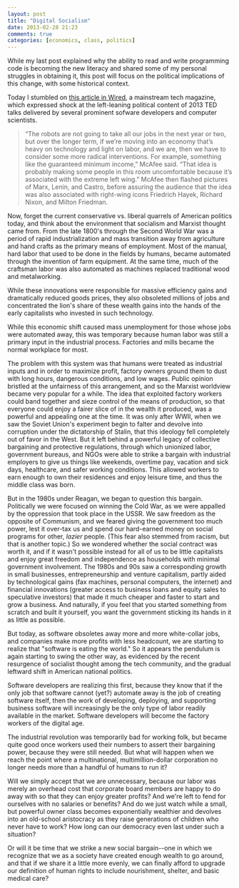 ```yaml
---
layout: post
title: "Digital Socialism"
date: 2013-02-28 21:23
comments: true
categories: [economics, class, politics]
---
```


While my last post explained why the ability to read and write programming code is becoming the new literacy and shared some of my personal struggles in obtaining it, this post will focus on the political implications of this change, with some historical context.

Today I stumbled on [this article in Wired](http://www.wired.com/business/2013/02/socialist-memes-at-ted/?utm_source=feedburner&utm_medium=feed&utm_campaign=Feed%3A+wired%2Findex+%28Wired%3A+Top+Stories%29), a mainstream tech magazine, which expressed shock at the left-leaning political content of 2013 TED talks delivered by several prominent sofware developers and computer scientists.

>“The robots are not going to take all our jobs in the next year or two, but over the longer term, 
>if we’re moving into an economy that’s heavy on technology and light on labor, and we are, 
>then we have to consider some more radical interventions. For example, something like the guaranteed 
>minimum income,” McAfee said. “That idea is probably making some people in this room uncomfortable because 
>it’s associated with the extreme left wing.” McAfee then flashed pictures of Marx, Lenin, and Castro, 
>before assuring the audience that the idea was also associated with right-wing icons Friedrich Hayek, 
>Richard Nixon, and Milton Friedman. 

Now, forget the current conservative vs. liberal quarrels of American politics today, and think about the environment that socialism and Marxist thought came from. From the late 1800's through the Second World War was a period of rapid industrialization and mass transition away from agriculture and hand crafts as the primary means of employment. Most of the manual, hard labor that used to be done in the fields by humans, became automated through the invention of farm equipment. At the same time, much of the craftsman labor was also automated as machines replaced traditional wood and metalworking.

While these innovations were responsible for massive efficiency gains and dramatically reduced goods prices, they also obsoleted millions of jobs and concentrated the lion's share of these wealth gains into the hands of the early capitalists who invested in such technology. 

While this economic shift caused mass unemployment for those whose jobs were automated away, this was temporary because human labor was still a primary input in the industrial process. Factories and mills became the normal workplace for most. 

The problem with this system was that humans were treated as industrial inputs and in order to maximize profit, factory owners ground them to dust with long hours, dangerous conditions, and low wages. Public opinion bristled at the unfairness of this arrangement, and so the Marxist worldview became very popular for a while. The idea that exploited factory workers could band together and sieze control of the means of production, so that everyone could enjoy a fairer slice of in the wealth it produced, was a powerful and appealing one at the time. It was only after WWII, when we saw the Soviet Union's experiment begin to falter and devolve into corruption under the dictatorship of Stalin, that this ideology fell completely out of favor in the West. But it left behind a powerful legacy of collective bargaining and protective regulations, through which unionized labor, government bureaus, and NGOs were able to strike a bargain with industrial employers to give us things like weekends, overtime pay, vacation and sick days, healthcare, and safer working conditions. This allowed workers to earn enough to own their residences and enjoy leisure time, and thus the middle class was born.

But in the 1980s under Reagan, we began to question this bargain. Politically we were focused on winning the Cold War, as we were appalled by the oppression that took place in the USSR. We saw freedom as the opposite of Communism, and we feared giving the government too much power, lest it over-tax us and spend our hard-earned money on social programs for other, *lazier* people. (This fear also stemmed from racism, but that is another topic.) So we wondered whether the social contract was worth it, and if it wasn't possible instead for all of us to be little capitalists and enjoy great freedom and independence as households with minimal government involvement. The 1980s and 90s saw a corresponding growth in small businesses, entrepreneurship and venture capitalism, partly aided by technological gains (fax machines, personal computers, the internet) and financial innovations (greater access to business loans and equity sales to speculative investors) that made it much cheaper and faster to start and grow a business. And naturally, if you feel that you started something from scratch and built it yourself, you want the government sticking its hands in it as little as possible.

But today, as software obsoletes away more and more white-collar jobs, and companies make more profits with less headcount, we are starting to realize that "software is eating the world." So it appears the pendulum is again starting to swing the other way, as evidenced by the recent resurgence of socialist thought among the tech community, and the gradual leftward shift in American national politics. 

Software developers are realizing this first, because they know that if the only job that software cannot (yet?) automate away is the job of creating software itself, then the work of developing, deploying, and supporting business software will increasingly be the only type of labor readily available in the market. Software developers will become the factory workers of the digital age.

The industrial revolution was temporarily bad for working folk, but became quite good once workers used their numbers to assert their bargaining power, because they were still needed. But what will happen when we reach the point where a multinational, multimillion-dollar corporation no longer needs more than a handful of humans to run it? 

Will we simply accept that we are unnecessary, because our labor was merely an overhead cost that corporate board members are happy to do away with so that they can enjoy greater profits? And we're left to fend for ourselves with no salaries or benefits? And do we just watch while a small, but powerful owner class becomes exponentially wealthier and devolves into an old-school aristocracy as they raise generations of children who never have to work? How long can our democracy even last under such a situation?

Or will it be time that we strike a new social bargain--one in which we recognize that we as a society have created enough wealth to go around, and that if we share it a little more evenly, we can finally afford to upgrade our definition of human rights to include nourishment, shelter, and basic medical care?